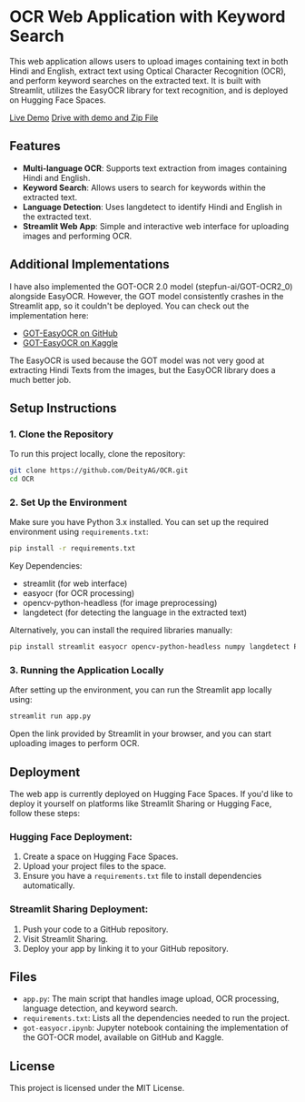 # OCR Web Application with Keyword Search

This web application allows users to upload images containing text in both Hindi and English, extract text using Optical Character Recognition (OCR), and perform keyword searches on the extracted text. It is built with Streamlit, utilizes the EasyOCR library for text recognition, and is deployed on Hugging Face Spaces.

[Live Demo](https://huggingface.co/spaces/Adignite/OCR) <!-- Add your live demo link here -->
[Drive with demo and Zip File](https://drive.google.com/drive/folders/1ltHyPLnd1xyn76YMsvl9t8iI0XliOQK9)

## Features

- **Multi-language OCR**: Supports text extraction from images containing Hindi and English.
- **Keyword Search**: Allows users to search for keywords within the extracted text.
- **Language Detection**: Uses langdetect to identify Hindi and English in the extracted text.
- **Streamlit Web App**: Simple and interactive web interface for uploading images and performing OCR.

## Additional Implementations

I have also implemented the GOT-OCR 2.0 model (stepfun-ai/GOT-OCR2_0) alongside EasyOCR. However, the GOT model consistently crashes in the Streamlit app, so it couldn't be deployed. You can check out the implementation here:

- [GOT-EasyOCR on GitHub](https://github.com/DeityAG/OCR/blob/main/got-easyocr.ipynb) <!-- Add your GitHub link here -->
- [GOT-EasyOCR on Kaggle](https://www.kaggle.com/code/adignite/got-easyocr) <!-- Add your Kaggle link here -->

The EasyOCR is used because the GOT model was not very good at extracting Hindi Texts from the images, but the EasyOCR library does a much better job.

## Setup Instructions

### 1. Clone the Repository

To run this project locally, clone the repository:

```bash
git clone https://github.com/DeityAG/OCR.git
cd OCR
```

### 2. Set Up the Environment

Make sure you have Python 3.x installed. You can set up the required environment using `requirements.txt`:

```bash
pip install -r requirements.txt
```

Key Dependencies:
- streamlit (for web interface)
- easyocr (for OCR processing)
- opencv-python-headless (for image preprocessing)
- langdetect (for detecting the language in the extracted text)

Alternatively, you can install the required libraries manually:

```bash
pip install streamlit easyocr opencv-python-headless numpy langdetect Pillow
```

### 3. Running the Application Locally

After setting up the environment, you can run the Streamlit app locally using:

```bash
streamlit run app.py
```

Open the link provided by Streamlit in your browser, and you can start uploading images to perform OCR.

## Deployment

The web app is currently deployed on Hugging Face Spaces. If you'd like to deploy it yourself on platforms like Streamlit Sharing or Hugging Face, follow these steps:

### Hugging Face Deployment:

1. Create a space on Hugging Face Spaces.
2. Upload your project files to the space.
3. Ensure you have a `requirements.txt` file to install dependencies automatically.

### Streamlit Sharing Deployment:

1. Push your code to a GitHub repository.
2. Visit Streamlit Sharing.
3. Deploy your app by linking it to your GitHub repository.

## Files

- `app.py`: The main script that handles image upload, OCR processing, language detection, and keyword search.
- `requirements.txt`: Lists all the dependencies needed to run the project.
- `got-easyocr.ipynb`: Jupyter notebook containing the implementation of the GOT-OCR model, available on GitHub and Kaggle.

## License

This project is licensed under the MIT License.
